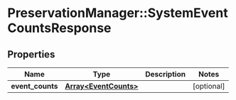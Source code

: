 # PreservationManager::SystemEventCountsResponse

## Properties
Name | Type | Description | Notes
------------ | ------------- | ------------- | -------------
**event_counts** | [**Array&lt;EventCounts&gt;**](EventCounts.md) |  | [optional] 

